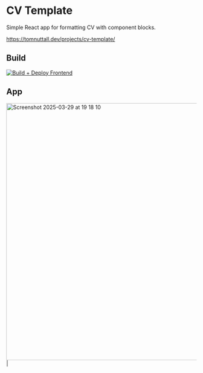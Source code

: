 # CV Template
Simple React app for formatting CV with component blocks.

https://tomnuttall.dev/projects/cv-template/

## Build
[![Build + Deploy Frontend](https://github.com/TomNuttall/cv-template/actions/workflows/deploy-frontend.yml/badge.svg)](https://github.com/TomNuttall/cv-template/actions/workflows/deploy-frontend.yml)

## App

<img width="679" alt="Screenshot 2025-03-29 at 19 18 10" src="https://github.com/user-attachments/assets/25801039-1cdc-4240-a754-8b33d0b51e6f" />                             |
